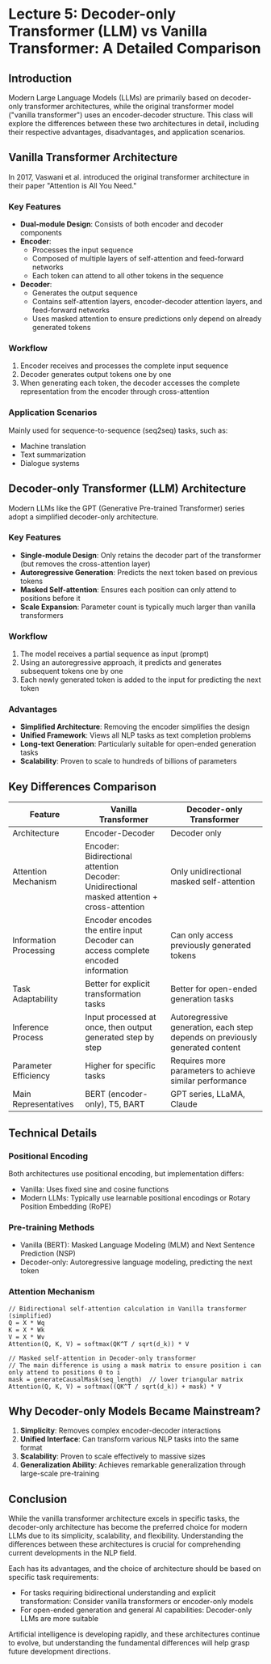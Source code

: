 # Lecture 5: Decoder-only Transformer (LLM) vs Vanilla Transformer: A Detailed Comparison

## Introduction

Modern Large Language Models (LLMs) are primarily based on decoder-only transformer architectures, while the original transformer model ("vanilla transformer") uses an encoder-decoder structure. This class will explore the differences between these two architectures in detail, including their respective advantages, disadvantages, and application scenarios.

## Vanilla Transformer Architecture

In 2017, Vaswani et al. introduced the original transformer architecture in their paper "Attention is All You Need."

### Key Features

- **Dual-module Design**: Consists of both encoder and decoder components
- **Encoder**:
  - Processes the input sequence
  - Composed of multiple layers of self-attention and feed-forward networks
  - Each token can attend to all other tokens in the sequence
- **Decoder**:
  - Generates the output sequence
  - Contains self-attention layers, encoder-decoder attention layers, and feed-forward networks
  - Uses masked attention to ensure predictions only depend on already generated tokens

### Workflow

1. Encoder receives and processes the complete input sequence
2. Decoder generates output tokens one by one
3. When generating each token, the decoder accesses the complete representation from the encoder through cross-attention

### Application Scenarios

Mainly used for sequence-to-sequence (seq2seq) tasks, such as:
- Machine translation
- Text summarization
- Dialogue systems

## Decoder-only Transformer (LLM) Architecture

Modern LLMs like the GPT (Generative Pre-trained Transformer) series adopt a simplified decoder-only architecture.

### Key Features

- **Single-module Design**: Only retains the decoder part of the transformer (but removes the cross-attention layer)
- **Autoregressive Generation**: Predicts the next token based on previous tokens
- **Masked Self-attention**: Ensures each position can only attend to positions before it
- **Scale Expansion**: Parameter count is typically much larger than vanilla transformers

### Workflow

1. The model receives a partial sequence as input (prompt)
2. Using an autoregressive approach, it predicts and generates subsequent tokens one by one
3. Each newly generated token is added to the input for predicting the next token

### Advantages

- **Simplified Architecture**: Removing the encoder simplifies the design
- **Unified Framework**: Views all NLP tasks as text completion problems
- **Long-text Generation**: Particularly suitable for open-ended generation tasks
- **Scalability**: Proven to scale to hundreds of billions of parameters

## Key Differences Comparison

| Feature | Vanilla Transformer | Decoder-only Transformer |
|---------|---------------------|--------------------------|
| Architecture | Encoder-Decoder | Decoder only |
| Attention Mechanism | Encoder: Bidirectional attention<br>Decoder: Unidirectional masked attention + cross-attention | Only unidirectional masked self-attention |
| Information Processing | Encoder encodes the entire input<br>Decoder can access complete encoded information | Can only access previously generated tokens |
| Task Adaptability | Better for explicit transformation tasks | Better for open-ended generation tasks |
| Inference Process | Input processed at once, then output generated step by step | Autoregressive generation, each step depends on previously generated content |
| Parameter Efficiency | Higher for specific tasks | Requires more parameters to achieve similar performance |
| Main Representatives | BERT (encoder-only), T5, BART | GPT series, LLaMA, Claude |

## Technical Details

### Positional Encoding

Both architectures use positional encoding, but implementation differs:
- Vanilla: Uses fixed sine and cosine functions
- Modern LLMs: Typically use learnable positional encodings or Rotary Position Embedding (RoPE)

### Pre-training Methods

- Vanilla (BERT): Masked Language Modeling (MLM) and Next Sentence Prediction (NSP)
- Decoder-only: Autoregressive language modeling, predicting the next token

### Attention Mechanism

```
// Bidirectional self-attention calculation in Vanilla transformer (simplified)
Q = X * Wq
K = X * Wk
V = X * Wv
Attention(Q, K, V) = softmax(QK^T / sqrt(d_k)) * V

// Masked self-attention in Decoder-only transformer
// The main difference is using a mask matrix to ensure position i can only attend to positions 0 to i
mask = generateCausalMask(seq_length)  // lower triangular matrix
Attention(Q, K, V) = softmax((QK^T / sqrt(d_k)) + mask) * V
```

## Why Decoder-only Models Became Mainstream?

1. **Simplicity**: Removes complex encoder-decoder interactions
2. **Unified Interface**: Can transform various NLP tasks into the same format
3. **Scalability**: Proven to scale effectively to massive sizes
4. **Generalization Ability**: Achieves remarkable generalization through large-scale pre-training

## Conclusion

While the vanilla transformer architecture excels in specific tasks, the decoder-only architecture has become the preferred choice for modern LLMs due to its simplicity, scalability, and flexibility. Understanding the differences between these architectures is crucial for comprehending current developments in the NLP field.

Each has its advantages, and the choice of architecture should be based on specific task requirements:
- For tasks requiring bidirectional understanding and explicit transformation: Consider vanilla transformers or encoder-only models
- For open-ended generation and general AI capabilities: Decoder-only LLMs are more suitable

Artificial intelligence is developing rapidly, and these architectures continue to evolve, but understanding the fundamental differences will help grasp future development directions.